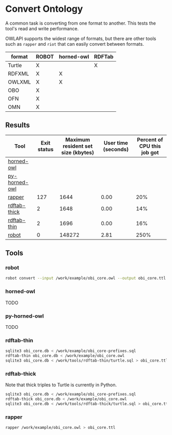# Convert Ontology

A common task is converting from one format to another.
This tests the tool's read and write performance.

OWLAPI supports the widest range of formats,
but there are other tools such as `rapper` and `riot`
that can easily convert between formats.

format | ROBOT | horned-owl | RDFTab
-------|-------|------------|-------
Turtle | X     |            | X
RDFXML | X     | X          |
OWLXML | X     | X          |
OBO    | X     |            |
OFN    | X     |            |
OMN    | X     |            |

## Results

Tool | Exit status | Maximum resident set size (kbytes) | User time (seconds) | Percent of CPU this job got
--- | --- | --- | --- | ---
[horned-owl](https://github.com/phillord/horned-owl) |  |  |  | 
[py-horned-owl](https://github.com/jannahastings/py-horned-owl) |  |  |  | 
[rapper](https://librdf.org/raptor/) | 127 | 1644 | 0.00 | 20%
[rdftab-thick](https://github.com/ontodev/rdftab.rs) | 2 | 1648 | 0.00 | 14%
[rdftab-thin](https://github.com/ontodev/rdftab.rs) | 2 | 1696 | 0.00 | 16%
[robot](http://robot.obolibrary.org) | 0 | 148272 | 2.81 | 250%

## Tools

### robot

```sh
robot convert --input /work/example/obi_core.owl --output obi_core.ttl
```

### horned-owl

TODO

### py-horned-owl

TODO

### rdftab-thin

```sh
sqlite3 obi_core.db < /work/example/obi_core-prefixes.sql
rdftab-thin obi_core.db < /work/example/obi_core.owl
sqlite3 obi_core.db < /work/tools/rdftab-thin/turtle.sql > obi_core.ttl
```

### rdftab-thick

Note that thick triples to Turtle is currently in Python.

```sh
sqlite3 obi_core.db < /work/example/obi_core-prefixes.sql
rdftab-thick obi_core.db < /work/example/obi_core.owl
sqlite3 obi_core.db < /work/tools/rdftab-thick/turtle.sql > obi_core.ttl
```

### rapper

```sh
rapper /work/example/obi_core.owl > obi_core.ttl
```

